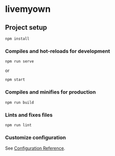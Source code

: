 # livemyown

## Project setup
```
npm install
```

### Compiles and hot-reloads for development
```
npm run serve
```
or
```
npm start
```

### Compiles and minifies for production
```
npm run build
```

### Lints and fixes files
```
npm run lint
```

### Customize configuration
See [Configuration Reference](https://cli.vuejs.org/config/).
